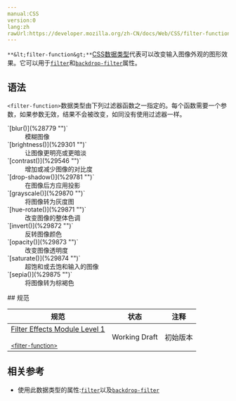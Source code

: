 ```yaml
---
manual:CSS
version:0
lang:zh
rawUrl:https://developer.mozilla.org/zh-CN/docs/Web/CSS/filter-function
---
```






`**&lt;filter-function&gt;**`[CSS](%28448 "")[数据类型](%27787 "")代表可以改变输入图像外观的图形效果。它可以用于[`filter`](%23754 "CSS滤镜（filter）属提供的图形特效，像模糊，锐化或元素变色。过滤器通常被用于调整图片，背景和边界的渲染。")和[`backdrop-filter`](%29869 "backdrop-filter CSS 属性可以让你为一个元素后面区域添加图形效果（如模糊或颜色偏移）。 因为它适用于元素背后的所有元素，为了看到效果，必须使元素或其背景至少部分透明。")属性。


## 语法<a name="语法"></a>


`<filter-function>`数据类型由下列过滤器函数之一指定的。每个函数需要一个参数，如果参数无效，结果不会被改变，如同没有使用过滤器一样。

<dl><dt id=''>`[blur()](%28779 "")`</dt><dd>模糊图像</dd><dt id=''>`[brightness()](%29301 "")`</dt><dd>让图像更明亮或更暗淡</dd><dt id=''>`[contrast()](%29546 "")`</dt><dd>增加或减少图像的对比度</dd><dt id=''>`[drop-shadow()](%29781 "")`</dt><dd>在图像后方应用投影</dd><dt id=''>`[grayscale()](%29870 "")`</dt><dd>将图像转为灰度图</dd><dt id=''>`[hue-rotate()](%29871 "")`</dt><dd>改变图像的整体色调</dd><dt id=''>`[invert()](%29872 "")`</dt><dd>反转图像颜色</dd><dt id=''>`[opacity()](%29873 "")`</dt><dd>改变图像透明度</dd><dt id=''>`[saturate()](%29874 "")`</dt><dd>超饱和或去饱和输入的图像</dd><dt id=''>`[sepia()](%29875 "")`</dt><dd>将图像转为棕褐色</dd></dl>
## 规范<a name="规范"></a>

规范 | 状态 | 注释 
 ---  |  ---  |  ---  | 
[Filter Effects Module Level 1<br></br><small>&lt;filter-function&gt;</small>](%29876 "") | Working Draft | 初始版本 


## 相关参考<a name="相关参考"></a>

* 使用此数据类型的属性:[`filter`](%23754 "CSS滤镜（filter）属提供的图形特效，像模糊，锐化或元素变色。过滤器通常被用于调整图片，背景和边界的渲染。")以及[`backdrop-filter`](%29869 "backdrop-filter CSS 属性可以让你为一个元素后面区域添加图形效果（如模糊或颜色偏移）。 因为它适用于元素背后的所有元素，为了看到效果，必须使元素或其背景至少部分透明。")



